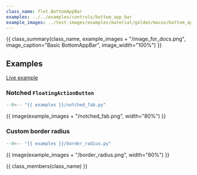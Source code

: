```yaml
---
class_name: flet.BottomAppBar
examples: ../../examples/controls/bottom_app_bar
example_images: ../test-images/examples/material/golden/macos/bottom_app_bar
---
```


{{ class_summary(class_name, example_images + "/image_for_docs.png", image_caption="Basic BottomAppBar", image_width="100%") }}

## Examples

[Live example](https://flet-controls-gallery.fly.dev/navigation/bottomappbar)

### Notched `FloatingActionButton`

```python
--8<-- "{{ examples }}/notched_fab.py"
```

{{ image(example_images + "/notched_fab.png", width="80%") }}

### Custom border radius

```python
--8<-- "{{ examples }}/border_radius.py"
```

{{ image(example_images + "/border_radius.png", width="80%") }}

{{ class_members(class_name) }}
